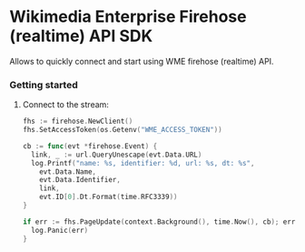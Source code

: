 # Wikimedia Enterprise Firehose (realtime) API SDK

Allows to quickly connect and start using WME firehose (realtime) API.

### Getting started

1. Connect to the stream:

    ```go
    fhs := firehose.NewClient()
    fhs.SetAccessToken(os.Getenv("WME_ACCESS_TOKEN"))

    cb := func(evt *firehose.Event) {
      link, _ := url.QueryUnescape(evt.Data.URL)
      log.Printf("name: %s, identifier: %d, url: %s, dt: %s",
        evt.Data.Name,
        evt.Data.Identifier,
        link,
        evt.ID[0].Dt.Format(time.RFC3339))
    }

    if err := fhs.PageUpdate(context.Background(), time.Now(), cb); err != nil {
      log.Panic(err)
    }
    ```
